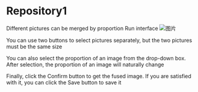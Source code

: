 # Repository1
Different pictures can be merged by proportion
Run interface
![图片](https://user-images.githubusercontent.com/114232179/192704380-31657de5-e06a-473e-a2cb-d6ae5aae6356.png)


You can use two buttons to select pictures separately, but the two pictures must be the same size

You can also select the proportion of an image from the drop-down box. After selection, the proportion of an image will naturally change

Finally, click the Confirm button to get the fused image. If you are satisfied with it, you can click the Save button to save it


